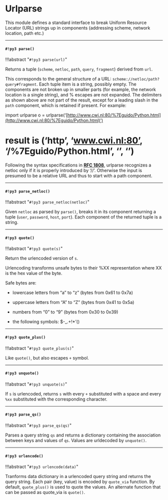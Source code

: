 # Urlparse

This module defines a standard interface to break Uniform Resource Locator (URL)
strings up in components (addressing scheme, network location, path etc.)


---
#### `#!py3 parse()`

!!!abstract "`#!py3 parse(url)`"

Returns a tuple (```scheme```, ```netloc```, ```path```, ```query```, ```fragment```) derived from ```url```.

This corresponds to the general structure of a URL: `scheme://netloc/path?query#fragment`.
Each tuple item is a string, possibly empty. The components are not broken up in
smaller parts (for example, the network location is a single string), and %
escapes are not expanded. The delimiters as shown above are not part of the
result, except for a leading slash in the ```path``` component, which is retained if
present.  For example:

import urlparse
o = urlparse(‘[http://www.cwi.nl:80/%7Eguido/Python.html](http://www.cwi.nl:80/%7Eguido/Python.html)’)

# result is (‘http’, ‘www.cwi.nl:80’, ‘/%7Eguido/Python.html’, ‘’, ‘’)

Following the syntax specifications in [**RFC 1808**](https://tools.ietf.org/html/rfc1808.html), urlparse recognizes
a netloc only if it is properly introduced by ‘//’.  Otherwise the
input is presumed to be a relative URL and thus to start with
a path component.


---
#### `#!py3 parse_netloc()`

!!!abstract "`#!py3 parse_netloc(netloc)`"

Given ```netloc``` as parsed by `parse()`, breaks it in its component returning a tuple (```user```, ```password```, ```host```, ```port```).
Each component of the returned tuple is a string.


---
#### `#!py3 quote()`

!!!abstract "`#!py3 quote(s)`"

Return the urlencoded version of ```s```.

Urlencoding transforms unsafe bytes to their %XX representation where XX is the hex value of the byte.

Safe bytes are:


* lowercase letters from “a” to “z” (bytes from 0x61 to 0x7a)


* uppercase letters from “A” to “Z” (bytes from 0x41 to 0x5a)


* numbers from “0” to “9” (bytes from 0x30 to 0x39)


* the following symbols: $-_.+!\*’()


---
#### `#!py3 quote_plus()`

!!!abstract "`#!py3 quote_plus(s)`"

Like `quote()`, but also escapes `+` symbol.


---
#### `#!py3 unquote()`

!!!abstract "`#!py3 unquote(s)`"

If ```s``` is urlencoded, returns ```s``` with every `+` substituted with a space and every `%xx` substituted with the corresponding character.


---
#### `#!py3 parse_qs()`

!!!abstract "`#!py3 parse_qs(qs)`"

Parses a query string ```qs``` and returns a dictionary containing the association between keys and values of ```qs```.
Values are urldecoded by `unquote()`.


---
#### `#!py3 urlencode()`

!!!abstract "`#!py3 urlencode(data)`"

Tranforms data dictionary in a urlencoded query string and returns the query string.
Each pair (key, value) is encoded by ```quote_via``` function.
By default, `quote_plus()` is used to quote the values.
An alternate function that can be passed as quote_via is `quote()`.
